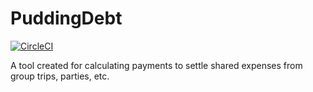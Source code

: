 # PuddingDebt
[![CircleCI](https://circleci.com/gh/pudding-tech/PuddingDebt.svg?style=shield&circle-token=b22d1ebac164bfd61ddb3b7888e19a6ab8938992)](https://app.circleci.com/pipelines/github/pudding-tech/PuddingDebt)

A tool created for calculating payments to settle shared expenses from group trips, parties, etc.

